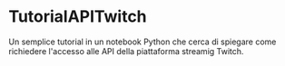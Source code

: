 # TutorialAPITwitch
Un semplice tutorial in un notebook Python che cerca di spiegare come richiedere l'accesso alle API della piattaforma streamig Twitch.
